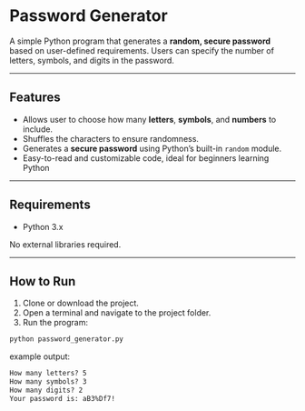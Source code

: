 # Password Generator

A simple Python program that generates a **random, secure password** based on user-defined requirements. Users can specify the number of letters, symbols, and digits in the password.

---

## Features

- Allows user to choose how many **letters**, **symbols**, and **numbers** to include.  
- Shuffles the characters to ensure randomness.  
- Generates a **secure password** using Python’s built-in `random` module.  
- Easy-to-read and customizable code, ideal for beginners learning Python

---

## Requirements

- Python 3.x

No external libraries required.

---

## How to Run

1. Clone or download the project.
2. Open a terminal and navigate to the project folder.
3. Run the program:

```python
python password_generator.py
```
example output:
```markdown
How many letters? 5
How many symbols? 3
How many digits? 2
Your password is: aB3%Df7!
```
